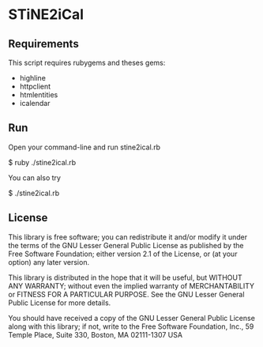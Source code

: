 STiNE2iCal
==========

Requirements
------------

This script requires rubygems and theses gems:
* highline
* httpclient
* htmlentities
* icalendar

Run
---

Open your command-line and run stine2ical.rb

$ ruby ./stine2ical.rb

You can also try

$ ./stine2ical.rb

License
-------

This library is free software; you can redistribute it and/or
modify it under the terms of the GNU Lesser General Public License
as published by the Free Software Foundation; either version 2.1
of the License, or (at your option) any later version.

This library is distributed in the hope that it will be useful,
but WITHOUT ANY WARRANTY; without even the implied warranty of
MERCHANTABILITY or FITNESS FOR A PARTICULAR PURPOSE. See the GNU
Lesser General Public License for more details.

You should have received a copy of the GNU Lesser General Public
License along with this library; if not, write to the Free Software
Foundation, Inc., 59 Temple Place, Suite 330, Boston, MA 02111-1307 USA